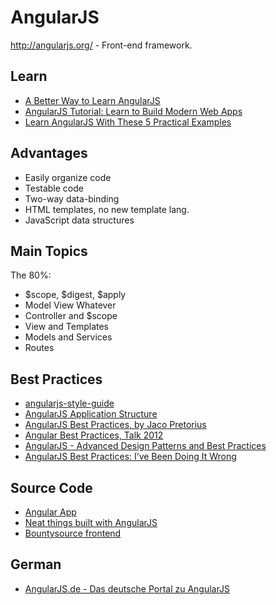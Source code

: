 # AngularJS

http://angularjs.org/ - Front-end framework.

## Learn
* [A Better Way to Learn AngularJS](http://www.thinkster.io/pick/51d287681e4b9c9098000013/a-better-way-to-learn-angularjs)
* [AngularJS Tutorial: Learn to Build Modern Web Apps](http://www.thinkster.io/pick/GUIDJbpIie/angularjs-tutorial-learn-to-build-modern-web-apps)
* [Learn AngularJS With These 5 Practical Examples](http://tutorialzine.com/2013/08/learn-angularjs-5-examples/)

## Advantages
* Easily organize code
* Testable code
* Two-way data-binding
* HTML templates, no new template lang.
* JavaScript data structures

## Main Topics
The 80%:
* $scope, $digest, $apply
* Model View Whatever
* Controller and $scope
* View and Templates
* Models and Services
* Routes


## Best Practices
* [angularjs-style-guide](https://github.com/mgechev/angularjs-style-guide)
* [AngularJS Application Structure](https://docs.google.com/presentation/d/1PgW0y9sg8tbLYrO5cXRVwepdYFZ_dxV3qb6kTOyt5Ec/edit?pli=1#slide=id.p)
* [AngularJS Best Practices, by Jaco Pretorius](http://www.jacopretorius.net/2013/07/angularjs-best-practices.html)
* [Angular Best Practices, Talk 2012](http://fastandfluid.com/PublicDownloads/AngularBestPractices_2012-12-11.pdf)
* [AngularJS - Advanced Design Patterns and Best Practices](http://trochette.github.io/Angular-Design-Patterns-Best-Practices/#/intro)
* [AngularJS Best Practices: I’ve Been Doing It Wrong](http://blog.artlogic.com/2013/05/02/ive-been-doing-it-wrong-part-1-of-3/)

## Source Code
* [Angular App](https://github.com/angular-app/angular-app/)
* [Neat things built with AngularJS](http://builtwith.angularjs.org/)
* [Bountysource frontend](https://github.com/bountysource/frontend)

## German
* [AngularJS.de - Das deutsche Portal zu AngularJS](http://angularjs.de/)
